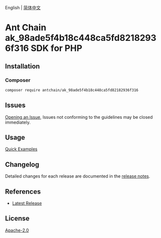 English | [简体中文](README-CN.md)

# Ant Chain ak_98ade5f4b18c448ca5fd82182936f316 SDK for PHP

## Installation

### Composer

```bash
composer require antchain/ak_98ade5f4b18c448ca5fd82182936f316
```

## Issues

[Opening an Issue](https://github.com/alipay/antchain-openapi-prod-sdk/issues/new), Issues not conforming to the guidelines may be closed immediately.

## Usage

[Quick Examples](https://github.com/alipay/antchain-openapi-prod-sdk/blob/master/docs/0-Examples-EN.md#quick-examples)

## Changelog

Detailed changes for each release are documented in the [release notes](./ChangeLog.txt).

## References

* [Latest Release](https://github.com/antchain-openapi-sdk-php)

## License

[Apache-2.0](http://www.apache.org/licenses/LICENSE-2.0)
